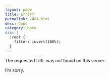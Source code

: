 ```yaml
---
layout: page
title: Error‽
permalink: /404.html
desc: Oops
category: home
css: |
  :root {
    filter: invert(100%);
  }
---
```


<p>The requested URL was not found on this server.</p>
<p>I’m sorry.</p>
